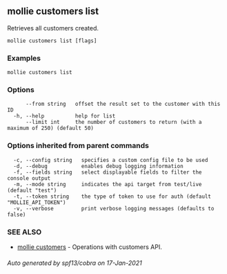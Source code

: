 ## mollie customers list

Retrieves all customers created.

```
mollie customers list [flags]
```

### Examples

```
mollie customers list
```

### Options

```
      --from string   offset the result set to the customer with this ID
  -h, --help          help for list
      --limit int     the number of customers to return (with a maximum of 250) (default 50)
```

### Options inherited from parent commands

```
  -c, --config string   specifies a custom config file to be used
  -d, --debug           enables debug logging information
  -f, --fields string   select displayable fields to filter the console output
  -m, --mode string     indicates the api target from test/live (default "test")
  -t, --token string    the type of token to use for auth (default "MOLLIE_API_TOKEN")
  -v, --verbose         print verbose logging messages (defaults to false)
```

### SEE ALSO

* [mollie customers](mollie_customers.md)	 - Operations with customers API.

###### Auto generated by spf13/cobra on 17-Jan-2021
